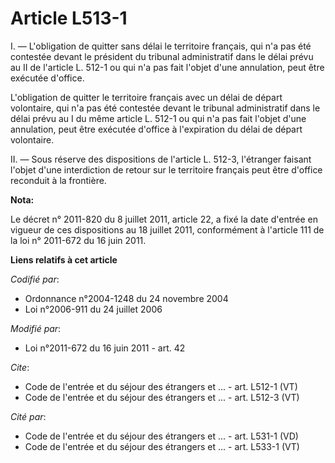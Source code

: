 # Article L513-1

I. ― L'obligation de quitter sans délai le territoire français, qui n'a pas été contestée devant le président du tribunal
administratif dans le délai prévu au II de l'article L. 512-1 ou qui n'a pas fait l'objet d'une annulation, peut être
exécutée d'office. 

L'obligation de quitter le territoire français avec un délai de départ volontaire, qui n'a pas été contestée devant le
tribunal administratif dans le délai prévu au I du même article L. 512-1 ou qui n'a pas fait l'objet d'une annulation, peut
être exécutée d'office à l'expiration du délai de départ volontaire. 

II. ― Sous réserve des dispositions de l'article L. 512-3, l'étranger faisant l'objet d'une interdiction de retour sur le
territoire français peut être d'office reconduit à la frontière.

**Nota:**

Le décret n° 2011-820 du 8 juillet 2011, article 22, a fixé la date d'entrée en vigueur de ces dispositions au 18 juillet
2011, conformément à l'article 111 de la loi n° 2011-672 du 16 juin 2011.

**Liens relatifs à cet article**

_Codifié par_:

  - Ordonnance n°2004-1248 du 24 novembre 2004
  - Loi n°2006-911 du 24 juillet 2006

_Modifié par_:

  - Loi n°2011-672 du 16 juin 2011 - art. 42

_Cite_:

  - Code de l'entrée et du séjour des étrangers et ... - art. L512-1 (VT)
  - Code de l'entrée et du séjour des étrangers et ... - art. L512-3 (VT)

_Cité par_:

  - Code de l'entrée et du séjour des étrangers et ... - art. L531-1 (VD)
  - Code de l'entrée et du séjour des étrangers et ... - art. L533-1 (VT)
